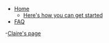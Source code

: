 - [Home](/)
  - [Here's how you can get started](/get-started)
- [FAQ](/FAQ)

-[Claire's page](/claire)
  
